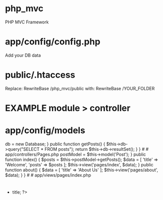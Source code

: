 # php_mvc
PHP MVC Framework

# app/config/config.php
Add your DB data

# public/.htaccess
Replace: RewriteBase /php_mvc/public
with: RewriteBase /YOUR_FOLDER

# EXAMPLE module > controller
#
# app/config/models
<?php
class Post {
    private $db;

    public function __construct() {
        $this->db = new Database;
    }

    public function getPosts() {
        $this->db->query("SELECT * FROM posts");
        return $this->db->resultSet();
    }
}
#
# app/controllers/Pages.php
<?php

class Pages extends Controller {

    public function __construct() {
        $this->postModel = $this->model('Post');
    }

    public function index() {
        $posts = $this->postModel->getPosts();

        $data = [
            'title' => 'Welcome',
            'posts' =>  $posts
        ];

        $this->view('pages/index', $data);
    }

    public function about() {
        $data = [
            'title' => 'About Us'
        ];

        $this->view('pages/about', $data);
    }

}
#
# app/views/pages/index.php
<?php require APPROOT . '/views/inc/header.php'; ?>
<h1><?= $data['title']; ?></h1>
<ul>
    <?php foreach ($data['posts'] as $post) { ?>
            <li><?= $post->title; ?></li>
    <?php } ?>
</ul>
<?php require APPROOT . '/views/inc/footer.php'; ?>